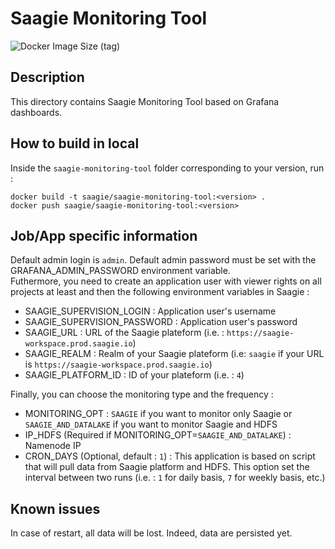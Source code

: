 # Saagie Monitoring Tool

![Docker Image Size (tag)](https://img.shields.io/docker/image-size/saagie/saagie-monitoring-tool/0.9?label=v0.9%20image%20size&style=for-the-badge)

## Description

This directory contains Saagie Monitoring Tool based on Grafana dashboards.

## How to build in local

Inside the `saagie-monitoring-tool` folder corresponding to your version, run :
```
docker build -t saagie/saagie-monitoring-tool:<version> .
docker push saagie/saagie-monitoring-tool:<version>
```

## Job/App specific information

Default admin login is `admin`. Default admin password must be set with the GRAFANA_ADMIN_PASSWORD environment variable.  
Futhermore, you need to create an application user with viewer rights on all projects at least and then the following environment variables in Saagie :

- SAAGIE_SUPERVISION_LOGIN : Application user's username
- SAAGIE_SUPERVISION_PASSWORD : Application user's password
- SAAGIE_URL : URL of the Saagie plateform (i.e. : `https://saagie-workspace.prod.saagie.io`)
- SAAGIE_REALM : Realm of your Saagie plateform (i.e: `saagie` if your URL is `https://saagie-workspace.prod.saagie.io`)
- SAAGIE_PLATFORM_ID : ID of your plateform (i.e. : `4`)

Finally, you can choose the monitoring type and the frequency :

- MONITORING_OPT : `SAAGIE` if you want to monitor only Saagie or `SAAGIE_AND_DATALAKE` if you want to monitor Saagie and HDFS
- IP_HDFS (Required if MONITORING_OPT=`SAAGIE_AND_DATALAKE`) : Namenode IP
- CRON_DAYS (Optional, default : `1`) : This application is based on script that will pull data from Saagie platform and HDFS. This option set the interval between two runs (i.e. : `1` for daily basis, `7` for weekly basis, etc.)

## Known issues

In case of restart, all data will be lost. Indeed, data are persisted yet.
